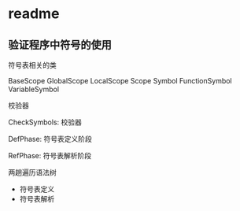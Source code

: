 # readme

## 验证程序中符号的使用

符号表相关的类

BaseScope
GlobalScope
LocalScope
Scope
Symbol
FunctionSymbol
VariableSymbol

校验器

CheckSymbols: 校验器

DefPhase: 符号表定义阶段

RefPhase: 符号表解析阶段

两趟遍历语法树

- 符号表定义
- 符号表解析
